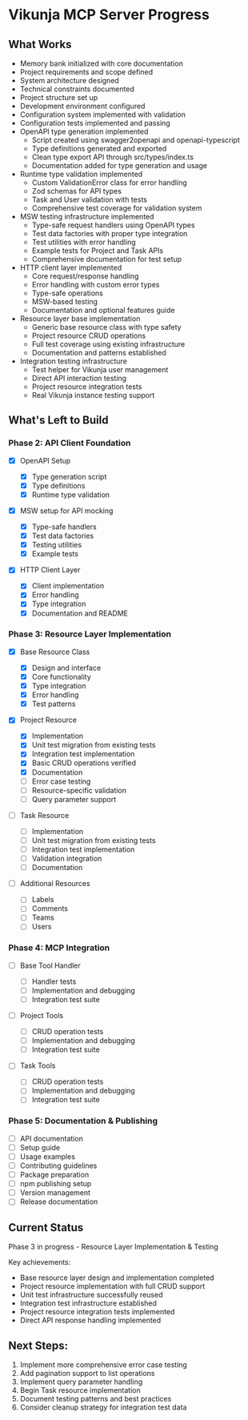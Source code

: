 # Vikunja MCP Server Progress

## What Works

- Memory bank initialized with core documentation
- Project requirements and scope defined
- System architecture designed
- Technical constraints documented
- Project structure set up
- Development environment configured
- Configuration system implemented with validation
- Configuration tests implemented and passing
- OpenAPI type generation implemented
  - Script created using swagger2openapi and openapi-typescript
  - Type definitions generated and exported
  - Clean type export API through src/types/index.ts
  - Documentation added for type generation and usage
- Runtime type validation implemented
  - Custom ValidationError class for error handling
  - Zod schemas for API types
  - Task and User validation with tests
  - Comprehensive test coverage for validation system
- MSW testing infrastructure implemented
  - Type-safe request handlers using OpenAPI types
  - Test data factories with proper type integration
  - Test utilities with error handling
  - Example tests for Project and Task APIs
  - Comprehensive documentation for test setup
- HTTP client layer implemented
  - Core request/response handling
  - Error handling with custom error types
  - Type-safe operations
  - MSW-based testing
  - Documentation and optional features guide
- Resource layer base implementation
  - Generic base resource class with type safety
  - Project resource CRUD operations
  - Full test coverage using existing infrastructure
  - Documentation and patterns established
- Integration testing infrastructure
  - Test helper for Vikunja user management
  - Direct API interaction testing
  - Project resource integration tests
  - Real Vikunja instance testing support

## What's Left to Build

### Phase 2: API Client Foundation

- [x] OpenAPI Setup

  - [x] Type generation script
  - [x] Type definitions
  - [x] Runtime type validation

- [x] MSW setup for API mocking

  - [x] Type-safe handlers
  - [x] Test data factories
  - [x] Testing utilities
  - [x] Example tests

- [x] HTTP Client Layer
  - [x] Client implementation
  - [x] Error handling
  - [x] Type integration
  - [x] Documentation and README

### Phase 3: Resource Layer Implementation

- [x] Base Resource Class

  - [x] Design and interface
  - [x] Core functionality
  - [x] Type integration
  - [x] Error handling
  - [x] Test patterns

- [x] Project Resource

  - [x] Implementation
  - [x] Unit test migration from existing tests
  - [x] Integration test implementation
  - [x] Basic CRUD operations verified
  - [x] Documentation
  - [ ] Error case testing
  - [ ] Resource-specific validation
  - [ ] Query parameter support

- [ ] Task Resource

  - [ ] Implementation
  - [ ] Unit test migration from existing tests
  - [ ] Integration test implementation
  - [ ] Validation integration
  - [ ] Documentation

- [ ] Additional Resources
  - [ ] Labels
  - [ ] Comments
  - [ ] Teams
  - [ ] Users

### Phase 4: MCP Integration

- [ ] Base Tool Handler

  - [ ] Handler tests
  - [ ] Implementation and debugging
  - [ ] Integration test suite

- [ ] Project Tools

  - [ ] CRUD operation tests
  - [ ] Implementation and debugging
  - [ ] Integration test suite

- [ ] Task Tools
  - [ ] CRUD operation tests
  - [ ] Implementation and debugging
  - [ ] Integration test suite

### Phase 5: Documentation & Publishing

- [ ] API documentation
- [ ] Setup guide
- [ ] Usage examples
- [ ] Contributing guidelines
- [ ] Package preparation
- [ ] npm publishing setup
- [ ] Version management
- [ ] Release documentation

## Current Status

Phase 3 in progress - Resource Layer Implementation & Testing

Key achievements:

- Base resource layer design and implementation completed
- Project resource implementation with full CRUD support
- Unit test infrastructure successfully reused
- Integration test infrastructure established
- Project resource integration tests implemented
- Direct API response handling implemented

## Next Steps:

1. Implement more comprehensive error case testing
2. Add pagination support to list operations
3. Implement query parameter handling
4. Begin Task resource implementation
5. Document testing patterns and best practices
6. Consider cleanup strategy for integration test data
